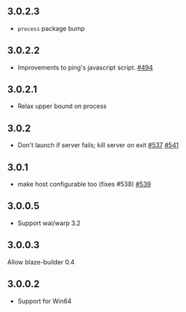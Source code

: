 ## 3.0.2.3

* `process` package bump

## 3.0.2.2

* Improvements to ping's javascript script. [#494](https://github.com/yesodweb/wai/pull/494)

## 3.0.2.1

* Relax upper bound on process

## 3.0.2

* Don't launch if server fails; kill server on exit [#537](https://github.com/yesodweb/wai/issues/537) [#541](https://github.com/yesodweb/wai/pull/541)

## 3.0.1

* make host configurable too (fixes #538) [#539](https://github.com/yesodweb/wai/pull/539)

## 3.0.0.5

* Support wai/warp 3.2

## 3.0.0.3

Allow blaze-builder 0.4

## 3.0.0.2

* Support for Win64
